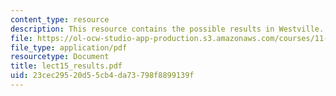```yaml
---
content_type: resource
description: This resource contains the possible results in Westville.
file: https://ol-ocw-studio-app-production.s3.amazonaws.com/courses/11-255-negotiation-and-dispute-resolution-in-the-public-sector-spring-2005/23cec29520d55cb4da73798f8899139f_lect15_results.pdf
file_type: application/pdf
resourcetype: Document
title: lect15_results.pdf
uid: 23cec295-20d5-5cb4-da73-798f8899139f
---
```

